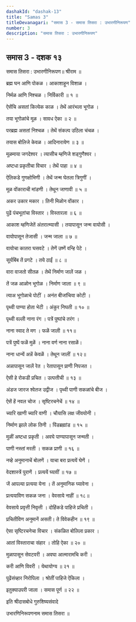 ```yaml
---
dashakId: "dashak-13"
title: "Samas 3"
titleDevanagari: "समास 3 - समास तिसरा : उभारणीनिरूपण"
number: 3
description: "समास तिसरा : उभारणीनिरूपण"
---
```


## समास 3 - दशक १३

समास तिसरा : उभारणीनिरूपण॥ श्रीराम ॥

ब्रह्म घन आणि पोकळ । आकाशाहून विशाळ ।

निर्मळ आणि निश्चळ । निर्विकारी ॥ १ ॥

ऐसेंचि असतां कित्येक काळ । तेथें आरंभला भूगोळ ।

तया भूगोळांचे मूळ । सावध ऐका ॥ २ ॥

परब्रह्म असतां निश्चळ । तेथें संकल्प उठिला चंचळ ।

तयास बोलिजे केवळ । आदिनारायेण ॥ ३ ॥

मूळमाया जगदेश्वर । त्यासीच म्हणिजे शड्गुणैश्वर ।

अष्टधा प्रकृतीचा विचार । तेथें पाहा ॥ ४ ॥

ऐलिकडे गुणक्षोभिणी । तेथें जन्म घेतला त्रिगुणीं ।

मूळ वोंकाराची मांडणी । तेथून जाणावी ॥ ५ ॥

अकर उकार मकार । तिनी मिळोन वोंकार ।

पुढें पंचभूतांचा विस्तार । विस्तारला ॥ ६ ॥

आकाश म्हणिजेतें अंतरात्म्यासी । तयापासून जन्म वायोसी ।

वायोपासून तेजासी । जन्म जाला ॥ ७ ॥

वायोचा कातरा घसवटे । तेणें उष्णें वन्हि पेटे ।

सूर्यबिंब तें प्रगटे । तये ठाईं ॥ ८ ॥

वारा वाजतो सीतळ । तेथें निर्माण जालें जळ ।

तें जळ आळोन भूगोळ । निर्माण जाला ॥ ९ ॥

त्याअ भूगोळाचे पोटीं । अनंत बीजांचिया कोटी ।

पृथ्वी पाण्या होता भेटी । अंकुर निघती ॥ १० ॥

पृथ्वी वल्ली नाना रंग । पत्रें पुष्पांचे तरंग ।

नाना स्वाद ते मग । फळें जाली ॥ ११॥

पत्रें पुष्पें फळें मुळें । नाना वर्ण नाना रसाळें।

नाना धान्यें अन्नें केवळें । तेथून जालीं ॥ १२॥

अन्नापासून जालें रेत । रेतापासून प्राणी निपजत ।

ऐसी हे रोकडी प्रचित । उत्पत्तीची ॥ १३ ॥

अंडज जारज श्वेतज उद्वीज । पृथ्वी पाणी सकळांचे बीज ।

ऐसें हें नवल चोज । सृष्टिरचनेचें ॥ १४ ॥

च्यारि खाणी च्यारि वाणी । चौयासि लक्ष जीवयोनी ।

निर्माण झाले लोक तिनी । पिंडब्रह्मांड ॥ १५ ॥

मुळीं अष्टधा प्रकृती । अवघे पाण्यापासून जन्मती ।

पाणी नस्तां मरती । सकळ प्राणी ॥ १६ ॥

नव्हे अनुमानाचें बोलणें । याचा बरा प्रत्ययें घेणें ।

वेदशास्त्रें पुराणें । प्रत्ययें घ्यावीं ॥ १७ ॥

जें आपल्या प्रत्यया येना । तें अनुमानिक घ्यावेना ।

प्रत्ययाविण सकळ जना । वेवसाये नाहीं ॥ १८॥

वेवसाये प्रवृत्ती निवृत्ती । दोहिंकडे पाहिजे प्रचिती ।

प्रचितीविण अनुमानें असती। ते विवेकहीन ॥ १९ ॥

ऐसा सृष्टिरचनेचा विचार । संकळित बोलिला प्रकार ।

आतां विस्ताराचा संहार । तोहि ऐका ॥ २० ॥

मुळापासून सेवटवरी । अवघा आत्मारामचि करी ।

करी आणि विवरी । येथायोग्य ॥ २१ ॥

पुढेंसंव्हार निरोपिला । श्रोतीं पाहिजे ऐकिला ।

इतुक्याउपरी जाला । समास पूर्ण ॥ २२ ॥

इति श्रीदासबोधे गुरुशिष्यसंवादे

उभारणिनिरूपणनाम समास तिसरा ॥